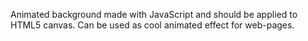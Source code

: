 Animated background made with JavaScript and should be applied to HTML5 canvas.
Can be used as cool animated effect for web-pages.
